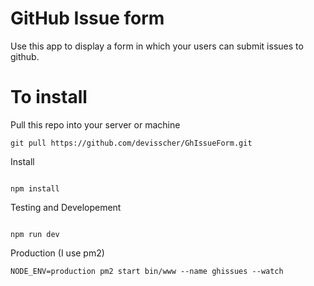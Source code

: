 # GitHub Issue form

Use this app to display a form in which your users can submit issues to github.

# To install

Pull this repo into your server or machine

```
git pull https://github.com/devisscher/GhIssueForm.git

```

Install 

```

npm install 

```

Testing and Developement 

```

npm run dev

```

Production (I use pm2)

```
NODE_ENV=production pm2 start bin/www --name ghissues --watch

```